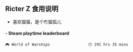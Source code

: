 ## Ricter Z 食用说明
- 喜欢猫猫，是个冇猫孤儿

<!-- steam-box start -->
#### - Steam playtime leaderboard
```text
🎮 World of Warships                 🕘 291 hrs 35 mins
```
<!-- Powered by https://github.com/YouEclipse/steam-box . -->
<!-- steam-box end -->
